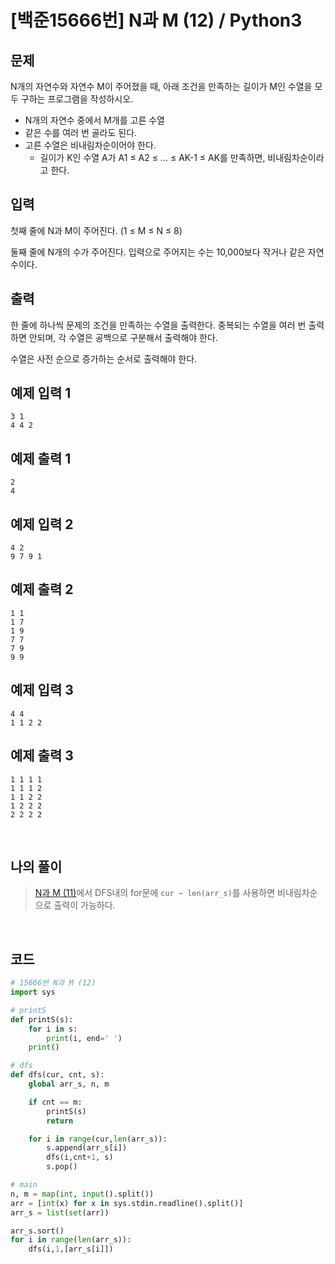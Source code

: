 # [백준15666번] N과 M (12) / Python3

## 문제

N개의 자연수와 자연수 M이 주어졌을 때, 아래 조건을 만족하는 길이가 M인 수열을 모두 구하는 프로그램을 작성하시오.

- N개의 자연수 중에서 M개를 고른 수열
- 같은 수를 여러 번 골라도 된다.
- 고른 수열은 비내림차순이어야 한다.
  - 길이가 K인 수열 A가 A1 ≤ A2 ≤ ... ≤ AK-1 ≤ AK를 만족하면, 비내림차순이라고 한다.

## 입력

첫째 줄에 N과 M이 주어진다. (1 ≤ M ≤ N ≤ 8)

둘째 줄에 N개의 수가 주어진다. 입력으로 주어지는 수는 10,000보다 작거나 같은 자연수이다.

## 출력

한 줄에 하나씩 문제의 조건을 만족하는 수열을 출력한다. 중복되는 수열을 여러 번 출력하면 안되며, 각 수열은 공백으로 구분해서 출력해야 한다.

수열은 사전 순으로 증가하는 순서로 출력해야 한다.

## 예제 입력 1 

```
3 1
4 4 2
```

## 예제 출력 1 

```
2
4
```

## 예제 입력 2 

```
4 2
9 7 9 1
```

## 예제 출력 2 

```
1 1
1 7
1 9
7 7
7 9
9 9
```

## 예제 입력 3 

```
4 4
1 1 2 2
```

## 예제 출력 3 

```
1 1 1 1
1 1 1 2
1 1 2 2
1 2 2 2
2 2 2 2
```

<br>

## 나의 풀이

> [N과 M (11)](https://hooongs.tistory.com/215)에서 DFS내의 for문에  `cur ~ len(arr_s)`를 사용하면 비내림차순으로 출력이 가능하다.

<br>

## 코드

```python
# 15666번 N과 M (12)
import sys

# printS
def printS(s):
    for i in s:
        print(i, end=' ')
    print()

# dfs
def dfs(cur, cnt, s):
    global arr_s, n, m

    if cnt == m:
        printS(s)
        return

    for i in range(cur,len(arr_s)):
        s.append(arr_s[i])
        dfs(i,cnt+1, s)
        s.pop()

# main
n, m = map(int, input().split())
arr = [int(x) for x in sys.stdin.readline().split()]
arr_s = list(set(arr))

arr_s.sort()
for i in range(len(arr_s)):
    dfs(i,1,[arr_s[i]])

```

